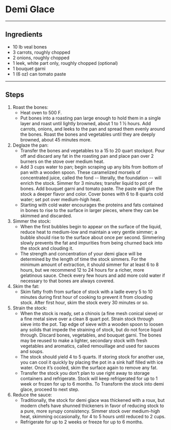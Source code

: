 # Demi Glace

---

## Ingredients

* 10 lb veal bones
* 3 carrots, roughly chopped
* 2 onions, roughly chopped
* 1 leek, white part only, roughly chopped (optional)
* 1 bouquet garni
* 1 (6 oz) can tomato paste


---

## Steps

1.  Roast the bones: 
    * Heat oven to 500 F. 
    *  Put bones into a roasting pan large enough to hold them in a single layer and roast until lightly browned, about 1 to 1 ½ hours. Add carrots, onions, and leeks to the pan and spread them evenly around the bones. Roast the bones and vegetables until they are deeply browned, about 45 minutes more.
2.  Deglaze the pan:   
    * Transfer the bones and vegetables to a 15 to 20 quart stockpot. Pour off and discard any fat in the roasting pan and place pan over 2 burners on the stove over medium heat. 
    * Add 3 cups water to pan; begin scraping up any bits from bottom of pan with a wooden spoon. These caramelized morsels of concentrated juice, called the fond -- literally, the foundation -- will enrich the stock. Simmer for 3 minutes; transfer liquid to pot of bones. Add bouquet garni and tomato paste. The paste will give the stock a deeper flavor and color. Cover bones with 6 to 8 quarts cold water; set pot over medium-high heat. 
    * Starting with cold water encourages the proteins and fats contained in bones to rise to the surface in larger pieces, where they can be skimmed and discarded.
3.  Simmer the stock:   
    * When the first bubbles begin to appear on the surface of the liquid, reduce heat to medium-low and maintain a very gentle simmer; a bubble should rise to the surface about once per second. Simmering slowly prevents the fat and impurities from being churned back into the stock and clouding it. 
    * The strength and concentration of your demi glace will be determined by the length of time the stock simmers. For the minimum amount of extraction, it should simmer for at least 6 to 8 hours, but we recommend 12 to 24 hours for a richer, more gelatinous sauce. Check every few hours and add more cold water if necessary to that bones are always covered.
4.  Skim the fat:    
    * Skim fatty froth from surface of stock with a ladle every 5 to 10 minutes during first hour of cooking to prevent it from clouding stock. After first hour, skim the stock every 30 minutes or so.
5.  Strain the stock:  
    * When the stock is ready, set a chinois (a fine mesh conical sieve) or a fine metal sieve over a clean 8 quart pot. Strain stock through sieve into the pot. Tap edge of sieve with a wooden spoon to loosen any solids that impede the straining of stock, but do not force liquid through. Discard bones, vegetables, and bouquet garni. The bones may be reused to make a lighter, secondary stock with fresh vegetables and aromatics, called remouillage and used for sauces and soups. 
    * The stock should yield 4 to 5 quarts. If storing stock for another use, you can cool it quickly by placing the pot in a sink half filled with ice water. Once it’s cooled, skim the surface again to remove any fat. 
    * Transfer the stock you don’t plan to use right away to storage containers and refrigerate. Stock will keep refrigerated for up to 1 week or frozen for up to 6 months. To Transform the stock into demi glace, proceed to next step.
6.  Reduce the sauce:   
    * Traditionally, the stock for demi glace was thickened with a roux, but modern chefs have shunned thickeners in favor of reducing stock to a pure, more syrupy consistency. Simmer stock over medium-high heat, skimming occasionally, for 4 to 5 hours until reduced to 2 cups.
    * Refrigerate for up to 2 weeks or freeze for up to 6 months.
